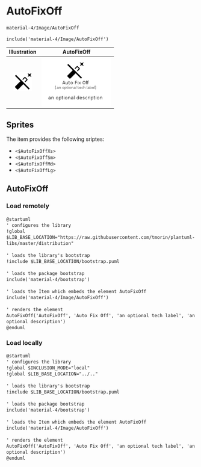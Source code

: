 # AutoFixOff


```text
material-4/Image/AutoFixOff
```

```text
include('material-4/Image/AutoFixOff')
```



| Illustration | AutoFixOff |
| :---: | :---: |
| ![illustration for Illustration](../../material-4/Image/AutoFixOff.png) | ![illustration for AutoFixOff](../../material-4/Image/AutoFixOff.Local.png) |



## Sprites
The item provides the following sriptes:

- `<$AutoFixOffXs>`
- `<$AutoFixOffSm>`
- `<$AutoFixOffMd>`
- `<$AutoFixOffLg>`





## AutoFixOff

### Load remotely
```plantuml
@startuml
' configures the library
!global $LIB_BASE_LOCATION="https://raw.githubusercontent.com/tmorin/plantuml-libs/master/distribution"

' loads the library's bootstrap
!include $LIB_BASE_LOCATION/bootstrap.puml

' loads the package bootstrap
include('material-4/bootstrap')

' loads the Item which embeds the element AutoFixOff
include('material-4/Image/AutoFixOff')

' renders the element
AutoFixOff('AutoFixOff', 'Auto Fix Off', 'an optional tech label', 'an optional description')
@enduml
```

### Load locally
```plantuml
@startuml
' configures the library
!global $INCLUSION_MODE="local"
!global $LIB_BASE_LOCATION="../.."

' loads the library's bootstrap
!include $LIB_BASE_LOCATION/bootstrap.puml

' loads the package bootstrap
include('material-4/bootstrap')

' loads the Item which embeds the element AutoFixOff
include('material-4/Image/AutoFixOff')

' renders the element
AutoFixOff('AutoFixOff', 'Auto Fix Off', 'an optional tech label', 'an optional description')
@enduml
```

